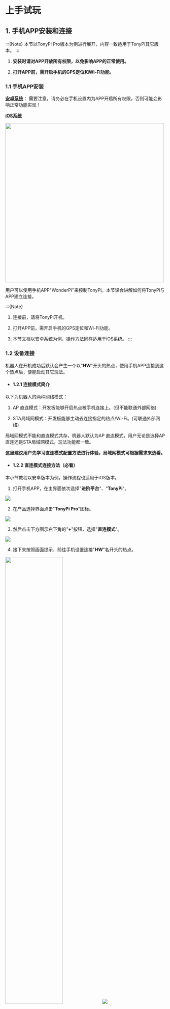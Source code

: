 # 上手试玩

## 1. 手机APP安装和连接

:::{Note}
本节以TonyPi Pro版本为例进行展开，内容一致适用于TonyPi其它版本。
:::

1.  **安装时请对APP开放所有权限，以免影响APP的正常使用。**

2.  **打开APP前，需开启手机的GPS定位和Wi-Fi功能。**

### 1.1 手机APP安装


**[安卓系统](https://play.google.com/store/apps/details?id=com.Wonder.Pi)**： 需要注意，请务必在手机设置内为APP开启所有权限，否则可能会影响正常功能实现！

**[iOS系统](https://apps.apple.com/cn/app/wonderpi/id1477946178)**

<img class="common_img" src="../_static/media/2.quick_user_experience/1.1/image1.png" style="width:500px" />

用户可以使用手机APP"WonderPi"来控制TonyPi。本节课会讲解如何将TonyPi与APP建立连接。

:::{Note}
1)  连接前，请将TonyPi开机。

2)  打开APP前，需开启手机的GPS定位和Wi-Fi功能。

3)  本节文档以安卓系统为例，操作方法同样适用于iOS系统。
:::

### 1.2 设备连接

机器人在开机成功后默认会产生一个以"**HW**"开头的热点，使用手机APP连接到这个热点后，便能启动其它玩法。

- #### 1.2.1 连接模式简介

以下为机器人的两种网络模式：

1.  AP 直连模式：开发板能够开启热点被手机连接上。(但不能联通外部网络)

2.  STA局域网模式：开发板能够主动去连接指定的热点/Wi-Fi。(可联通外部网络)

局域网模式不能和直连模式共存，机器人默认为AP 直连模式，用户无论是选择AP直连还是STA局域网模式，玩法功能都一致。

**这里建议用户先学习直连模式配置方法进行体验，局域网模式可根据需求来选看。**

- #### 1.2.2 直连模式连接方法（必看）

本小节教程以安卓版本为例，操作流程也适用于iOS版本。

1)  打开手机APP，在主界面依次选择"**进阶平台**"、"**TonyPi**"。

<img src="../_static/media/2.quick_user_experience/1.1/image2.png"  />

2)  在产品选择界面点击"**TonyPi Pro**"图标。

<img src="../_static/media/2.quick_user_experience/1.1/image3.png"  />

3)  然后点击下方图示右下角的"**+**"按钮，选择"**直连模式**"。

<img src="../_static/media/2.quick_user_experience/1.1/image4.png"  />

4)  接下来按照画面提示，前往手机设置连接"**HW**"名开头的热点。

<img class="common_img" src="../_static/media/2.quick_user_experience/1.1/image5.png" style="width:60%;" />

<img class="common_img" src="../_static/media/2.quick_user_experience/1.1/image6.png"  />

5)  连接完成后，返回手机APP，手机APP将自动连接设备。稍等片刻，等待搜索到下图所示的机器人图标时即代表成功连接。

:::{Note}
若使用苹果手机进行操作，在连接热点时，切记要等待手机上方出现了Wi-Fi连接成功的图标之后再返回APP，否则可能会搜索不到设备。出现此情况可点击**<img src="../_static/media/2.quick_user_experience/1.1/image7.png" style="width:0.44792in;height:0.32292in" />**进行刷新，一般来说多刷新几次，即可搜索到设备。
:::

<img class="common_img" src="../_static/media/2.quick_user_experience/1.1/image8.png" style="width:60%;" />

:::{Note}
若手机弹窗提示"网络不可用，是否继续连接"之类的弹窗，单击"保持连接"即可。
:::

- #### 1.2.3 局域网模式连接方法（选看）

1.  这里我们以连接了AP直连模式为基础。首先打开WonderPi，然后单击右下角"**+**"按钮，选择"**局域网模式**"，根据界面提示前往手机设置连接Wi-Fi。

<img src="../_static/media/2.quick_user_experience/1.1/image10.png"  />

<img src="../_static/media/2.quick_user_experience/1.1/image11.png"  />

2.  点击想要连接的Wi-Fi（这里以"Hiwonder"为例）。

<img class="common_img" src="../_static/media/2.quick_user_experience/1.1/image12.png" />

3.  连接完成后返回APP，再次点击右下角"**+**"按钮，选择"**局域网模式**"。

4.  此时APP会提示输入你所连接Wi-Fi的密码（若没有自动弹出可再次点击"局域网模式"），输入完成点击"**下一步**"。（请确认Wi-Fi密码是否输入正确，如果输入错误会导致连接失败。）

<img src="../_static/media/2.quick_user_experience/1.1/image13.png"  />

5.  根据APP提示，再次前往设置，连接以"HW"开头的热点。

<img src="../_static/media/2.quick_user_experience/1.1/image14.png"  />

6.  连接热点后返回APP，此时可以看到APP已经开始自动连接了。连接过程中如出现是否加入的提示，点击"**加入**"即可。

<img src="../_static/media/2.quick_user_experience/1.1/image15.png"  />

<img src="../_static/media/2.quick_user_experience/1.1/image16.png"  />

7.  稍等片刻，界面会自动切回APP主界面，同时树莓派扩展板上的LED2将停止闪烁，和LED1一样保持常亮状态，此时即表示树莓派联网成功。

<img src="../_static/media/2.quick_user_experience/1.1/image17.png"  />

8.  长按APP中的人形机器人图标，可以查看分配给人形机器人的IP地址和ID（请记下此时设备的IP地址，后续步骤中需要用到）。

<img src="../_static/media/2.quick_user_experience/1.1/image18.png"  />

9.  接下来，请前往"**[远程工具安装及连接\1. 远程工具安装与连接]()**"课程，按照步骤安装VNC远程连接工具，然后在地址栏输入设备的IP地址，然后按下回车。

<img src="../_static/media/2.quick_user_experience/1.1/image19.png"  />

10. 此时弹出一个提示框，要求输入账号（Username）和密码（Password），账号输入：pi，密码输入：raspberry，勾选上记住密码框，然后单击"**OK**"，然后便可看到远程打开的树莓派的桌面了。

<img src="../_static/media/2.quick_user_experience/1.1/image20.png" style="width:600px" />

## 2 手机APP试玩

:::{Note}
本节以TonyPi Pro版本为例进行展开，内容一致适用于TonyPi其它版本。
:::

### 2.1 准备工作

参照"**[上手试玩\ 1. 手机APP安装和连接]()**"教程，安装手机APP，并连接**TonyPi Pro**机器人。

### 2.2 开始试玩

:::{Note}
跨栏避障、 上下台阶玩法仅为TonyPi Pro版本所适用。
:::

1)  点击机器人图标，进入到玩法选择的主界面。

<img src="../_static/media/2.quick_user_experience/2.1/image1.png"  />

<img src="../_static/media/2.quick_user_experience/2.1/image2.png"  />

- #### 2.2.1 机体遥控

1)  点击玩法图标"**机体遥控**"，然后便会进入对应界面，同时机器人将立即回归初始姿态。

<img src="../_static/media/2.quick_user_experience/2.1/image3.png"  />

2)  "**机体遥控**"界面分为两部分，其中界面左侧可通过滑动摇杆来控制机器人移动，其它功能图标可参考下表：

| **图标** | **对应功能** |
|:--:|:--:|
| <img src="../_static/media/2.quick_user_experience/2.1/image4.png" style="width:1.1875in;height:1.18125in" /> | 操作摇杆可控制机器人移动。 |
| <img src="../_static/media/2.quick_user_experience/2.1/image5.png" style="width:1.52153in;height:0.68472in" /> | 可操控机器人向左移动、向右移动及立正。 |
| <img src="../_static/media/2.quick_user_experience/2.1/image6.png" style="width:2.03194in;height:1.14028in" /> | 可执行内置动作和跌倒起立功能。 |

界面右侧为摄像头回传的实时画面，拖动界面即可对摄像头进行转动。

:::{Note}
摄像头头部舵机采取了限位保护。当转动至极限位置后，再次滑动屏幕会有震动反馈，此时请勿继续转动。
:::

3)  界面右下角的"**操作说明**"可供参考，具体内容如下图所示：

<img src="../_static/media/2.quick_user_experience/2.1/image7.png"  />

**每切换一次玩法功能，机器人均将回归初始姿态。**

4)  如需返回到玩法选择界面，点击空白区调出标题栏，再点击左侧的左三角<img src="../_static/media/2.quick_user_experience/2.1/image8.png" style="width:0.27222in;height:0.21944in" />即可。

- #### 2.2 自动踢球

该玩法可以识别红、绿、蓝三种颜色的小球，TonyPi会调整位置靠近小球，并将其踢向前方

:::{Note}
1.  请在光线充足的室内环境下进行，但尽量避免在强光直射下进行。

2. 识别时，摄像头画面内请勿应无同目标颜色相同或相近的杂物，避免干扰识别。

3. 如识别效果不佳，可前往目录"[上手试玩\ 3. 颜色阈值调试](#anchor_3)"查看文档，学习颜色阈值的调节方式。
:::


1)  点击"**自动踢球**"，进入玩法界面。该界面分为三个部分：

<img src="../_static/media/2.quick_user_experience/2.1/image9.png"  />

- **界面上方的是状态栏。**

- **界面左侧是玩法的开启。**

- **界面右侧是摄像头回传画面区域。**

2)  点击"**开始识别**"按钮，可依次将红色、蓝色、绿色的物体单独放置于摄像头前。以绿色为例，当识别到绿色时，TonyPi会在回传画面中将识别到的绿色框出来，靠近小球将小球踢走。

3)  如需返回到玩法选择界面，点击当前界面的空白区域，调出标题栏，随后点击按键<img src="../_static/media/2.quick_user_experience/2.1/image8.png" style="width:0.31496in;height:0.31496in" />即可。

- #### 2.2.3 颜色识别

该玩法可以识别红、绿、蓝三种颜色，识别到红色点头，识别到蓝色或绿色摇头。

:::{Note}
1.  请在光线充足的室内环境下进行，但尽量避免在强光直射下进行。

2. 识别时，摄像头画面内请勿应无同目标颜色相同或相近的杂物，避免干扰识别。

3. 如识别效果不佳，可前往目录"[上手试玩\ 3. 颜色阈值调试](#anchor_3)"查看文档，学习颜色阈值的调节方式。
:::


1)  点击"**颜色识别**"，进入玩法界面。该界面分为三个部分：

<img src="../_static/media/2.quick_user_experience/2.1/image10.png"  />

- **界面上方的是状态栏。**

- **界面左侧是玩法的开启、关闭。**

- **界面右侧是摄像头回传画面区域。**

点击"**开始识别**"按钮，可依次将红色、蓝色、绿色的物体单独放置于摄像头前。以绿色为例，当识别到绿色时，TonyPi会在回传画面中将识别到的绿色框出来，再执行"**摇头**"动作；并将识别到的颜色显示在左下角。

| **识别颜色** |         **识别结果**         |
|:------------:|:----------------------------:|
|      红      | 蜂鸣器"滴"一声，摄像头点头。 |
|      绿      | 蜂鸣器"滴"一声，摄像头摇头。 |
|      蓝      | 蜂鸣器"滴"一声，摄像头摇头。 |

2)  如需返回到玩法选择界面，点击当前界面的空白区域，调出标题栏，随后点击按键<img src="../_static/media/2.quick_user_experience/2.1/image8.png" style="width:0.31496in;height:0.31496in" />即可。

- #### 2.2.4 智能巡线

点击"**智能巡线**"，进入玩法界面。启动该玩法后，可以让TonyPi沿着黑线、白线或红线前进。

:::{Note}
1.  请在光线充足的室内环境下进行，但尽量避免在强光直射下进行。

2. 识别时，摄像头画面内请勿应无同目标颜色相同或相近的杂物，避免干扰识别。

3. 如识别效果不佳，可前往目录"[上手试玩\ 3. 颜色阈值调试](#anchor_3)"查看文档，学习颜色阈值的调节方式。
:::


<img src="../_static/media/2.quick_user_experience/2.1/image11.png"  />

- **界面上方的是状态栏。**

- **界面左侧是巡线开关和颜色选择区域。**

- **界面右侧是摄像头回传画面区域。**



1.  点击"**开始巡线**"按钮，并选择巡线颜色，TonyPi将沿着目标颜色的线条前进。

| **按钮图标** | **功能说明** |
|:--:|:--:|
| <img src="../_static/media/2.quick_user_experience/2.1/image12.png" style="width:200px" /> | 开启/关闭玩法。 |
| <img src="../_static/media/2.quick_user_experience/2.1/image13.png" style="width:150px" /> | 选择巡线目标颜色。 |
| <img src="../_static/media/2.quick_user_experience/2.1/image14.png" style="width:150px" /> | 显示选中的颜色。 |

2.  如需返回到玩法选择界面，点击当前界面的空白区域，调出标题栏，随后点击按键<img src="../_static/media/2.quick_user_experience/2.1/image8.png" style="width:0.31496in;height:0.31496in" />即可。

- #### 2.2.5 颜色追踪

点击"**颜色追踪**"，进入玩法界面。该玩法开启后可以实现头部舵机随着目标的移动而移动的功能。

:::{Note}
1.  请在光线充足的室内环境下进行，但尽量避免在强光直射下进行。

2. 识别时，摄像头画面内请勿应无同目标颜色相同或相近的杂物，避免干扰识别。

3. 如识别效果不佳，可前往目录"[上手试玩\ 3. 颜色阈值调试](#anchor_3)"查看文档，学习颜色阈值的调节方式。
:::

<img src="../_static/media/2.quick_user_experience/2.1/image15.png"  />

- 界面上方的是状态栏。

- 界面左侧是追踪开关和颜色选择区域。

- 界面右侧是摄像头回传画面区域。



1)  点击"**开始追踪**"按钮，再选择目标颜色即可启动追踪玩法，此时TonyPi的摄像头将跟随选定的颜色目标运动。

| **按钮图标** | **功能说明** |
|:--:|:--:|
| <img src="../_static/media/2.quick_user_experience/2.1/image16.png" style="width:200px" /> | 开启/关闭颜色追踪玩法。 |
| <img src="../_static/media/2.quick_user_experience/2.1/image17.jpeg" style="width:100px" /> | 选择追踪的目标颜色。 |
| <img src="../_static/media/2.quick_user_experience/2.1/image18.png" style="width:100px" /> | 显示目标颜色信息。 |

2)  如需返回到玩法选择界面，点击当前界面的空白区域，调出标题栏，随后点击按键<img src="../_static/media/2.quick_user_experience/2.1/image8.png" style="width:0.31496in;height:0.31496in" />即可。

- #### 2.2.6 人脸识别

1.  点击"**人脸识别**"，进入玩法界面。摄像头将四周环绕移动，当识别到1m内的人脸，机器人将朝其招手。

<img src="../_static/media/2.quick_user_experience/2.1/image19.png"  />

- 界面上方的是状态栏。

- 界面左侧是人脸检测开关区域。

- 界面右侧是摄像头回传画面区域。



2.  点击"**开始识别**"按钮，头部舵机进行左右来回移动。

| **按钮图标** | **功能说明** |
|:--:|:--:|
| <img src="../_static/media/2.quick_user_experience/2.1/image20.png" style="width:250px" /> | 开启/关闭玩法。 |

3.  如需返回到玩法选择界面，点击当前界面的空白区域，调出标题栏，随后点击按键<img src="../_static/media/2.quick_user_experience/2.1/image8.png" style="width:0.31496in;height:0.31496in" />即可。

- #### 2.2.7 标签识别

点击"**标签识别**"识别，进入玩法界面。该玩法启动后可以让TonyPi识别不同的二维码，执行对应的动作。

:::{Note}
1.  识别二维码时距离不宜太近或太远，一般二维码图片与摄像头相距为35cm为最佳。

2.  请在光线充足的室内环境下进行，但尽量避免在强光直射下进行。
:::


<img src="../_static/media/2.quick_user_experience/2.1/image21.png"  />

- 界面上方的是状态栏。

- 界面左侧是二维码开关及选择区域。

- 界面右侧是二维码画面。



1.  点击"**开始识别**"按钮，并选择不同的二维码，TonyPi将在识别到不同的二维码之后执行不同的动作。

| **按钮图标** | **功能说明** |
|:--:|:--:|
| <img src="../_static/media/2.quick_user_experience/2.1/image22.png" style="width:250px" /> | 开启/关闭玩法。 |

2.  如需返回到玩法选择界面，点击当前界面的空白区域，调出标题栏，随后点击按键<img src="../_static/media/2.quick_user_experience/2.1/image8.png" style="width:0.31496in;height:0.31496in" />即可。

- #### 2.2.8 跨栏越障

点击"**跨栏越障**"，进入玩法界面。摄像头将对台阶道具上的蓝色部分进行识别，并完成跨越的动作。

<img src="../_static/media/2.quick_user_experience/2.1/image23.png"  />

- 界面上方的是状态栏。

- 界面左侧玩法开关区域；

- 界面右侧是摄像头回传画面区域

1.  点击"**开始跨栏**"按钮，TonyPi检测到跨栏道具之后会跨过道具继续前进。

| **按钮图标** | **功能说明** |
|:--:|:--:|
| <img src="../_static/media/2.quick_user_experience/2.1/image24.png" style="width:250px" /> | 开启/关闭玩法。 |

2.  如需返回到玩法选择界面，点击当前界面的空白区域，调出标题栏，随后点击按键<img src="../_static/media/2.quick_user_experience/2.1/image8.png" style="width:0.31496in;height:0.31496in" />即可。

- #### 2.9 上下台阶

1.  点击"**开始**"，进入玩法界面。摄像头将对台阶道具上的红色部分进行识别，并完成上下台阶的动作。

<img src="../_static/media/2.quick_user_experience/2.1/image25.png"  />

- 界面上方的是状态栏。

- 界面左侧玩法开关区域。

- 界面右侧是摄像头回传画面区域


2.  点击"**开始跨栏**"按钮，TonyPi检测到跨栏道具之后会跨过道具继续前进。

| **按钮图标** | **功能说明** |
|:--:|:--:|
| <img src="../_static/media/2.quick_user_experience/2.1/image24.png" style="width:250px" /> | 开启/关闭玩法。 |

3.  如需返回到玩法选择界面，点击当前界面的空白区域，调出标题栏，随后点击按键<img src="../_static/media/2.quick_user_experience/2.1/image8.png" style="width:0.31496in;height:0.31496in" />即可。

<p id="anchor_3"></p>

## 3. 颜色阈值调试

在不同光源下，物体颜色的呈现效果是不同的，而这一现象会对涉及颜色识别的功能玩法产生一定程度的影响。针对这一问题，本节课会学习如何使用手机APP"WonderPi"来调节颜色阈值。

### 3.1 准备工作

将机器人开机，安装手机APP"**WonderPi**"并连接机器人。如需了解具体操作步骤，可查看目录"**第2章 上手试玩\第1课 手机APP安装与连接**"下的教程。

### 3.2 界面介绍

进入玩法模式选择界面后，点击下图所示按键，即可进入颜色阈值调节界面。

<img src="../_static/media/2.quick_user_experience/3.1/image1.jpeg"  />

<img src="../_static/media/2.quick_user_experience/3.1/image2.png"  />

下表是颜色阈值调节界面的功能说明：

 <table class="docutils-nobg" border="1">
<colgroup>
<col style="width: 35%" />
<col style="width: 64%" />
</colgroup>
<tbody>
<tr>
<td style="text-align: center;"><strong>图标</strong></td>
<td style="text-align: center;"><strong>功能说明</strong></td>
</tr>
<tr>
<td style="text-align: center;"><img src="../_static/media/2.quick_user_experience/3.1/image3.png" style="width:150px" /></td>
<td style="text-align: left;"><p>摄像头回传画面的处理后图像。</p>
<p>图像中，颜色物体区域表示为白色，其余部分表现为黑色。</p></td>
</tr>
<tr>
<td style="text-align: center;"><img src="../_static/media/2.quick_user_experience/3.1/image3.png" style="width:150px" /></td>
<td style="text-align: left;">摄像头回传画面的原始图像。</td>
</tr>
<tr>
<td style="text-align: center;"><img src="../_static/media/2.quick_user_experience/3.1/image4.png" style="width:150px" /></td>
<td style="text-align: left;">选择当前调节的颜色。</td>
</tr>
<tr>
<td style="text-align: center;"><img src="../_static/media/2.quick_user_experience/3.1/image5.png" style="width:150px" /><img src="../_static/media/2.quick_user_experience/3.1/image6.png" style="width:150px" /></td>
<td style="text-align: left;"><p>调节回传画面的L分量（白~黑）范围，"L_min"是范围下限，"L_max"是范围上限。</p>
<p>点击按键<img src="../_static/media/2.quick_user_experience/3.1/image7.png" style="width:40px" />可减小对应数值，点击按键<img src="../_static/media/2.quick_user_experience/3.1/image8.png" style="width:40px" />可增大数值。</p></td>
</tr>
<tr>
<td style="text-align: center;"><img src="../_static/media/2.quick_user_experience/3.1/image9.png" style="width:150px" /><img src="../_static/media/2.quick_user_experience/3.1/image10.png" style="width:150px" /></td>
<td style="text-align: left;"><p>调节回传画面的A分量（绿~红）范围，"a_min"是范围下限，"a_max"是范围上限。</p>
<p>点击按键<img src="../_static/media/2.quick_user_experience/3.1/image7.png" style="width:40px" />可减小对应数值，点击按键<img src="../_static/media/2.quick_user_experience/3.1/image8.png" style="width:40px" />可增大数值。</p></td>
</tr>
<tr>
<td style="text-align: center;"><img src="../_static/media/2.quick_user_experience/3.1/image11.png" style="width:150px" /><img src="../_static/media/2.quick_user_experience/3.1/image12.png" style="width:150px" /></td>
<td style="text-align: left;"><p>调节回传画面的B分量（黄~蓝）范围，"b_min"是范围下限，"b_max"是范围上限。</p>
<p>点击按键<img src="../_static/media/2.quick_user_experience/3.1/image7.png" style="width:40px" />可减小对应数值，点击按键<img src="../_static/media/2.quick_user_experience/3.1/image8.png" style="width:40px" />可增大数值。</p></td>
</tr>
<tr>
<td style="text-align: center;"><img src="../_static/media/2.quick_user_experience/3.1/image13.png" style="width:80px" /></td>
<td style="text-align: left;">打开操作说明窗口，可查看颜色阈值调节方法。</td>
</tr>
<tr>
<td style="text-align: center;"><img src="../_static/media/2.quick_user_experience/3.1/image14.png" style="width:80px" /></td>
<td style="text-align: left;">保存调节的阈值。</td>
</tr>
<tr>
<td style="text-align: center;"><img src="../_static/media/2.quick_user_experience/3.1/image15.png" style="width:80px" /></td>
<td style="text-align: left;">返回玩法模式选择界面。</td>
</tr>
<tr>
<td style="text-align: center;"><img src="../_static/media/2.quick_user_experience/3.1/image16.png" style="width:80px" /></td>
<td style="text-align: left;">隐藏导航栏。</td>
</tr>
<tr>
<td style="text-align: center;"><img src="../_static/media/2.quick_user_experience/3.1/image17.png" style="width:80px" /></td>
<td style="text-align: left;">显示幻尔科技的信息窗口。</td>
</tr>
</tbody>
</table>



### 3.2 调节颜色阈值

1.  进入颜色阈值调节界面，选择需要调节阈值的颜色，此处以红色为例。

<img src="../_static/media/2.quick_user_experience/3.1/image18.png"  />

2.  将红色物体放置在摄像头的视野范围内，将L、A、B分量的最小值都调为"**0**"，最大值都调为"**255**"。

<img src="../_static/media/2.quick_user_experience/3.1/image19.png"  />

3.  点击"**操作说明**"按键，查看颜色阈值的调节方法。

<img src="../_static/media/2.quick_user_experience/3.1/image20.png"  />

<img src="../_static/media/2.quick_user_experience/3.1/image21.png"  />

:::{Note}
如需关闭操作说明窗口，点击"**好的**"即可。
:::

4.  由LAB颜色空间分布图可知，红色靠近"**+a**"，即需要优先调整A分量。

<img class="common_img" src="../_static/media/2.quick_user_experience/3.1/image22.png" style="width:400px" />

5.  "**a_max**"的数值保持不变，增大"**a_min**"的数值，直至处理后图像中的红色物体区域显示为白色，其余部分显示为黑色。

<img src="../_static/media/2.quick_user_experience/3.1/image23.png"  />

6.  根据所处环境来调整L分量和B分量。若红色物体在环境下颜色偏浅，增大亮度的最小值(**L_min**)；在环境下颜色偏深，则减小亮度的最大值(**L_max**)。若红色物体在环境下偏暖色调，增大色度的最小值(**b_min**)；在环境下偏冷色调，减小色度的最大值(**b_max**)。

<img src="../_static/media/2.quick_user_experience/3.1/image24.png"  />

7.  完成阈值调节后，点击"**保存**"按键，保存调节好的阈值范围。

<img src="../_static/media/2.quick_user_experience/3.1/image25.png"  />
